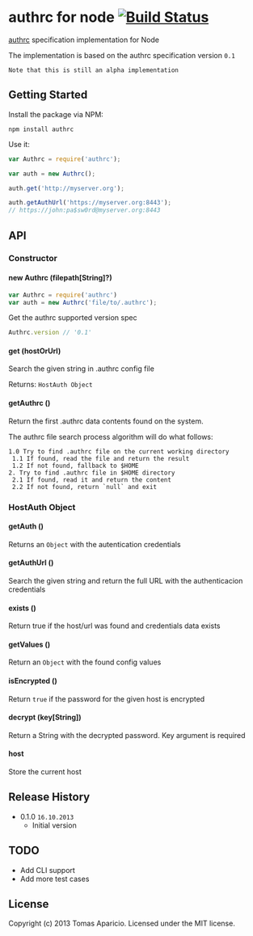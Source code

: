 # authrc for node [![Build Status](https://secure.travis-ci.org/h2non/node-authrc.png?branch=master)](http://travis-ci.org/h2non/node-authrc)

[authrc](http://github.com/adesisnetlife/authrc) specification implementation for Node

The implementation is based on the authrc specification version `0.1`

`Note that this is still an alpha implementation`

## Getting Started

Install the package via NPM: 

```
npm install authrc
```

Use it:

```javascript
var Authrc = require('authrc');

var auth = new Authrc();

auth.get('http://myserver.org');

auth.getAuthUrl('https://myserver.org:8443');
// https://john:pa$sw0rd@myserver.org:8443
```

## API

### Constructor

#### new Authrc (filepath[String]?)

```js
var Authrc = require('authrc')
var auth = new Authrc('file/to/.authrc');
```

Get the authrc supported version spec
```js
Authrc.version // '0.1'
```

#### get (hostOrUrl)

Search the given string in .authrc config file

Returns: `HostAuth Object`

#### getAuthrc ()

Return the first .authrc data contents found on the system.

The authrc file search process algorithm will do what follows:

```
1.0 Try to find .authrc file on the current working directory
 1.1 If found, read the file and return the result
 1.2 If not found, fallback to $HOME
2. Try to find .authrc file in $HOME directory
 2.1 If found, read it and return the content
 2.2 If not found, return `null` and exit
```

### HostAuth Object

#### getAuth ()

Returns an `Object` with the autentication credentials

#### getAuthUrl ()

Search the given string and return the full URL with the authenticacion credentials

#### exists ()

Return true if the host/url was found and credentials data exists

#### getValues ()

Return an `Object` with the found config values

#### isEncrypted ()

Return `true` if the password for the given host is encrypted

#### decrypt (key[String])

Return a String with the decrypted password. Key argument is required

#### host

Store the current host

## Release History

- 0.1.0 `16.10.2013`
  * Initial version

## TODO

- Add CLI support
- Add more test cases

## License

Copyright (c) 2013 Tomas Aparicio. 
Licensed under the MIT license.
